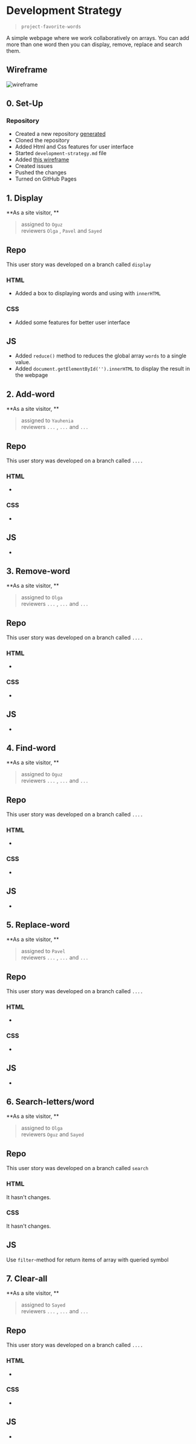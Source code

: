 # Development Strategy

> `project-favorite-words`

A simple webpage where we work collaboratively on arrays. You can add more than one word then you can display, remove, replace and search them.

## Wireframe

![wireframe](.\images\wireframe.png)

## 0. Set-Up

### Repository

- Created a new repository [generated](https://github.com/HackYourFutureBelgium/favorite-words)
- Cloned the repository
- Added Html and Css features for user interface
- Started `development-strategy.md` file 
- Added [this wireframe](.\images\wireframe.png)
- Created issues
- Pushed the changes
- Turned on GitHub Pages

## 1. Display

**As a site visitor, **

> assigned to `Oguz`  
> reviewers `Olga` , `Pavel` and `Sayed`

## Repo

This user story was developed on a branch called `display`

### HTML

- Added a box to displaying words and using with `innerHTML`

### CSS

- Added some features for better user interface

## JS

- Added `reduce()` method to reduces the global array `words` to a single value.   
- Added `document.getElementById('').innerHTML` to display the result in the webpage

## 2. Add-word

**As a site visitor, **

> assigned to `Yauhenia`  
> reviewers `...` , `...` and `...`

## Repo

This user story was developed on a branch called `....`

### HTML

- 

### CSS

- 

## JS

- 

## 3. Remove-word

**As a site visitor, **

> assigned to `Olga`  
> reviewers `...` , `...` and `...`

## Repo

This user story was developed on a branch called `....`

### HTML

- 

### CSS

- 

## JS

- 

## 4. Find-word

**As a site visitor, **

> assigned to `Oguz`  
> reviewers `...` , `...` and `...`

## Repo

This user story was developed on a branch called `....`

### HTML

- 

### CSS

- 

## JS

- 

## 5. Replace-word

**As a site visitor, **

> assigned to `Pavel`  
> reviewers `...` , `...` and `...`

## Repo

This user story was developed on a branch called `....`

### HTML

- 

### CSS

- 

## JS

- 

## 6. Search-letters/word

**As a site visitor, **

> assigned to `Olga`  
> reviewers `Oguz` and `Sayed`

## Repo

This user story was developed on a branch called `search`

### HTML

It hasn't changes.

### CSS

It hasn't changes.

## JS

Use `filter`-method for return items of array with queried symbol

## 7. Clear-all

**As a site visitor, **

> assigned to `Sayed`  
> reviewers `...` , `...` and `...`

## Repo

This user story was developed on a branch called `....`

### HTML

- 

### CSS

- 

## JS

- 